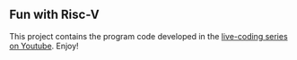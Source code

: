 ## Fun with Risc-V

This project contains the program code developed in the [live-coding series on
Youtube](https://www.youtube.com/watch?v=n1gZUp1s22Y&list=PLqJ5gZ9FQPwWfyMMIOUYUvXrlq3AMEAny). Enjoy!

